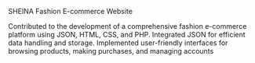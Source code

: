 SHEINA Fashion E-commerce Website

Contributed to the development of a comprehensive fashion e-commerce
platform using JSON, HTML, CSS, and PHP. Integrated JSON for efficient data
handling and storage. Implemented user-friendly interfaces for browsing
products, making purchases, and managing accounts

